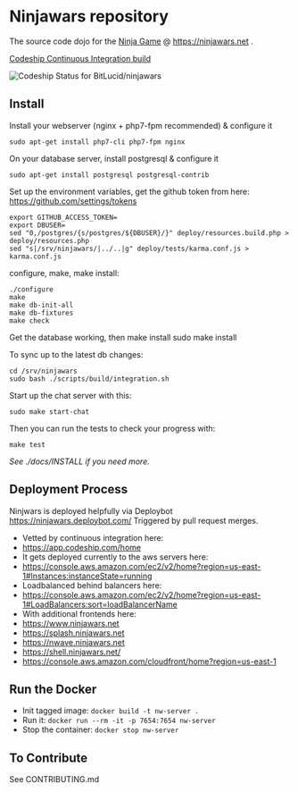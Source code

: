 # Ninjawars repository

The source code dojo for the [Ninja Game](https://www.ninjawars.net) @ https://ninjawars.net .

[Codeship Continuous Integration build](https://www.codeship.io/projects/41292)

![Codeship Status for BitLucid/ninjawars](https://codeship.com/projects/7c7b3800-3608-0132-36b5-4e1d56e5e814/status)

## Install

Install your webserver (nginx + php7-fpm recommended) & configure it

	sudo apt-get install php7-cli php7-fpm nginx

On your database server, install postgresql & configure it

	sudo apt-get install postgresql postgresql-contrib

Set up the environment variables, get the github token 
from here: https://github.com/settings/tokens

	export GITHUB_ACCESS_TOKEN=
	export DBUSER=
	sed "0,/postgres/{s/postgres/${DBUSER}/}" deploy/resources.build.php > deploy/resources.php
	sed "s|/srv/ninjawars/|../..|g" deploy/tests/karma.conf.js > karma.conf.js


configure, make, make install:

	./configure
	make
	make db-init-all
	make db-fixtures
	make check

Get the database working, then make install
	sudo make install

To sync up to the latest db changes:

	cd /srv/ninjawars
	sudo bash ./scripts/build/integration.sh

Start up the chat server with this:

	sudo make start-chat

Then you can run the tests to check your progress with:

    make test

*See ./docs/INSTALL if you need more.*

## Deployment Process

Ninjwars is deployed helpfully via Deploybot https://ninjawars.deploybot.com/
Triggered by pull request merges.
 - Vetted by continuous integration here:
 - https://app.codeship.com/home
 - It gets deployed currently to the aws servers here: 
 - https://console.aws.amazon.com/ec2/v2/home?region=us-east-1#Instances:instanceState=running
 - Loadbalanced behind balancers here:
 - https://console.aws.amazon.com/ec2/v2/home?region=us-east-1#LoadBalancers:sort=loadBalancerName
 - With additional frontends here: 
 - https://www.ninjawars.net
 - https://splash.ninjawars.net
 - https://nwave.ninjawars.net
 - https://shell.ninjawars.net/
 - https://console.aws.amazon.com/cloudfront/home?region=us-east-1

## Run the Docker

* Init tagged image: `docker build -t nw-server .`
* Run it: `docker run --rm -it -p 7654:7654 nw-server`
* Stop the container: `docker stop nw-server`

## To Contribute

See CONTRIBUTING.md
